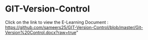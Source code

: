# GIT-Version-Control

Click on the link to view the E-Learning Document : https://github.com/sameers25/GIT-Version-Control/blob/master/Git-Version%20Control.docx?raw=true"
